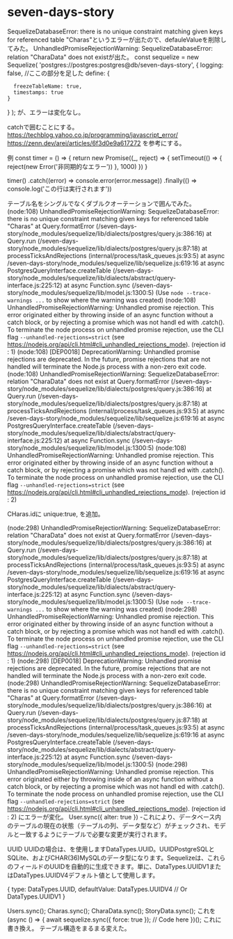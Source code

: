 # seven-days-story

 SequelizeDatabaseError: there is no unique constraint matching given keys for referenced table "Charas"というエラーが出たので、defauleValueを削除してみた。
 UnhandledPromiseRejectionWarning: SequelizeDatabaseError: relation "CharaData" does not existが出た。
 const sequelize = new Sequelize(
  'postgres://postgres:postgres@db/seven-days-story',
  {
    logging: false,
     //ここの部分を足した
    define: {
       
      freezeTableName: true,
      timestamps: true
    }
  }
);
が、エラーは変化なし。

catchで囲むことにする。
https://techblog.yahoo.co.jp/programming/javascript_error/
https://zenn.dev/arei/articles/6f3d0e9a617272
を参考にする。

例
const timer = () => {
  return new Promise((_, reject) => {
    setTimeout(() => {
      reject(new Error('非同期的なエラー'))
    }, 1000)
  })
}

timer()
  .catch((error) => console.error(error.message))
  .finally(() => console.log('この行は実行されます'))

  テーブル名をシングルでなくダブルクオーテーションで囲んでみた。
  (node:108) UnhandledPromiseRejectionWarning: SequelizeDatabaseError: there is no unique constraint matching given keys for referenced table "Charas"
    at Query.formatError (/seven-days-story/node_modules/sequelize/lib/dialects/postgres/query.js:386:16)
    at Query.run (/seven-days-story/node_modules/sequelize/lib/dialects/postgres/query.js:87:18)
    at processTicksAndRejections (internal/process/task_queues.js:93:5)
    at async /seven-days-story/node_modules/sequelize/lib/sequelize.js:619:16
    at async PostgresQueryInterface.createTable (/seven-days-story/node_modules/sequelize/lib/dialects/abstract/query-interface.js:225:12)
    at async Function.sync (/seven-days-story/node_modules/sequelize/lib/model.js:1300:5)
(Use `node --trace-warnings ...` to show where the warning was created)
(node:108) UnhandledPromiseRejectionWarning: Unhandled promise rejection. This error originated either by throwing inside of an async function without a catch block, or by rejecting a promise which was not handl
ed with .catch(). To terminate the node process on unhandled promise rejection, use the CLI flag `--unhandled-rejections=strict` (see https://nodejs.org/api/cli.html#cli_unhandled_rejections_mode). (rejection id
: 1)
(node:108) [DEP0018] DeprecationWarning: Unhandled promise rejections are deprecated. In the future, promise rejections that are not handled will terminate the Node.js process with a non-zero exit code.
(node:108) UnhandledPromiseRejectionWarning: SequelizeDatabaseError: relation "CharaData" does not exist
    at Query.formatError (/seven-days-story/node_modules/sequelize/lib/dialects/postgres/query.js:386:16)
    at Query.run (/seven-days-story/node_modules/sequelize/lib/dialects/postgres/query.js:87:18)
    at processTicksAndRejections (internal/process/task_queues.js:93:5)
    at async /seven-days-story/node_modules/sequelize/lib/sequelize.js:619:16
    at async PostgresQueryInterface.createTable (/seven-days-story/node_modules/sequelize/lib/dialects/abstract/query-interface.js:225:12)
    at async Function.sync (/seven-days-story/node_modules/sequelize/lib/model.js:1300:5)
(node:108) UnhandledPromiseRejectionWarning: Unhandled promise rejection. This error originated either by throwing inside of an async function without a catch block, or by rejecting a promise which was not handl
ed with .catch(). To terminate the node process on unhandled promise rejection, use the CLI flag `--unhandled-rejections=strict` (see https://nodejs.org/api/cli.html#cli_unhandled_rejections_mode). (rejection id
: 2)

CHaras.idに
unique:true,
を追加。

(node:298) UnhandledPromiseRejectionWarning: SequelizeDatabaseError: relation "CharaData" does not exist
    at Query.formatError (/seven-days-story/node_modules/sequelize/lib/dialects/postgres/query.js:386:16)
    at Query.run (/seven-days-story/node_modules/sequelize/lib/dialects/postgres/query.js:87:18)
    at processTicksAndRejections (internal/process/task_queues.js:93:5)
    at async /seven-days-story/node_modules/sequelize/lib/sequelize.js:619:16
    at async PostgresQueryInterface.createTable (/seven-days-story/node_modules/sequelize/lib/dialects/abstract/query-interface.js:225:12)
    at async Function.sync (/seven-days-story/node_modules/sequelize/lib/model.js:1300:5)
(Use `node --trace-warnings ...` to show where the warning was created)
(node:298) UnhandledPromiseRejectionWarning: Unhandled promise rejection. This error originated either by throwing inside of an async function without a catch block, or by rejecting a promise which was not handl
ed with .catch(). To terminate the node process on unhandled promise rejection, use the CLI flag `--unhandled-rejections=strict` (see https://nodejs.org/api/cli.html#cli_unhandled_rejections_mode). (rejection id
: 1)
(node:298) [DEP0018] DeprecationWarning: Unhandled promise rejections are deprecated. In the future, promise rejections that are not handled will terminate the Node.js process with a non-zero exit code.
(node:298) UnhandledPromiseRejectionWarning: SequelizeDatabaseError: there is no unique constraint matching given keys for referenced table "Charas"
    at Query.formatError (/seven-days-story/node_modules/sequelize/lib/dialects/postgres/query.js:386:16)
    at Query.run (/seven-days-story/node_modules/sequelize/lib/dialects/postgres/query.js:87:18)
    at processTicksAndRejections (internal/process/task_queues.js:93:5)
    at async /seven-days-story/node_modules/sequelize/lib/sequelize.js:619:16
    at async PostgresQueryInterface.createTable (/seven-days-story/node_modules/sequelize/lib/dialects/abstract/query-interface.js:225:12)
    at async Function.sync (/seven-days-story/node_modules/sequelize/lib/model.js:1300:5)
(node:298) UnhandledPromiseRejectionWarning: Unhandled promise rejection. This error originated either by throwing inside of an async function without a catch block, or by rejecting a promise which was not handl
ed with .catch(). To terminate the node process on unhandled promise rejection, use the CLI flag `--unhandled-rejections=strict` (see https://nodejs.org/api/cli.html#cli_unhandled_rejections_mode). (rejection id
: 2)
にエラーが変化。
User.sync({ alter: true }) -これにより、データベース内のテーブルの現在の状態（テーブルの列、データ型など）がチェックされ、モデルと一致するようにテーブルで必要な変更が実行されます。

UUID
UUIDの場合は、を使用しますDataTypes.UUID。UUIDPostgreSQLとSQLite、およびCHAR(36)MySQLのデータ型になります。Sequelizeは、これらのフィールドのUUIDを自動的に生成できます。単に、DataTypes.UUIDV1またはDataTypes.UUIDV4デフォルト値として使用します。

{
  type: DataTypes.UUID,
  defaultValue: DataTypes.UUIDV4 // Or DataTypes.UUIDV1
}

Users.sync();
Charas.sync();
CharaData.sync();
StoryData.sync();
これを
(async () => {
  await sequelize.sync({ force: true });
  // Code here
})();
これに書き換え。
テーブル構造をまるまる変えた。
